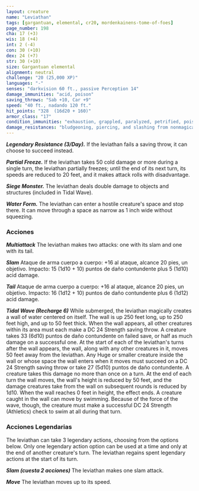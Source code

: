 ```yaml
---
layout: creature
name: "Leviathan"
tags: [gargantuan, elemental, cr20, mordenkainens-tome-of-foes]
page_number: 198
cha: 17 (+3)
wis: 18 (+4)
int: 2 (-4)
con: 30 (+10)
dex: 24 (+7)
str: 30 (+10)
size: Gargantuan elemental
alignment: neutral
challenge: "20 (25,000 XP)"
languages: "-"
senses: "darkvision 60 ft., passive Perception 14"
damage_immunities: "acid, poison"
saving_throws: "Sab +10, Car +9"
speed: "40 ft., nadando 120 ft."
hit_points: "328  (16d20 + 160)"
armor_class: "17"
condition_immunities: "exhaustion, grappled, paralyzed, petrified, poisoned, prone, restrained, stunned"
damage_resistances: "bludgeoning, piercing, and slashing from nonmagical attacks"
---
```


***Legendary Resistance (3/Day).*** If the leviathan fails a saving throw, it can choose to succeed instead.

***Partial Freeze.*** If the leviathan takes 50 cold damage or more during a single turn, the leviathan partially freezes; until the end of its next turn, its speeds are reduced to 20 feet, and it makes attack rolls with disadvantage.

***Siege Monster.*** The leviathan deals double damage to objects and structures (included in Tidal Wave).

***Water Form.*** The leviathan can enter a hostile creature's space and stop there. It can move through a space as narrow as 1 inch wide without squeezing.

### Acciones

***Multiattack*** The leviathan makes two attacks: one with its slam and one with its tail.

***Slam*** Ataque de arma cuerpo a cuerpo: +16 al ataque, alcance 20 pies, un objetivo. Impacto: 15 (1d10 + 10) puntos de daño contundente plus 5 (1d10) acid damage.

***Tail*** Ataque de arma cuerpo a cuerpo: +16 al ataque, alcance 20 pies, un objetivo. Impacto: 16 (1d12 + 10) puntos de daño contundente plus 6 (1d12) acid damage.

***Tidal Wave (Recharge 6)*** While submerged, the leviathan magically creates a wall of water centered on itself. The wall is up 250 feet long, up to 250 feet high, and up to 50 feet thick. When the wall appears, all other creatures within its area must each make a DC 24 Strength saving throw. A creature takes 33 (6d10) puntos de daño contundente on failed save, or half as much damage on a successful one.
At the start of each of the leviathan's turns after the wall appears, the wall, along with any other creatures in it, moves 50 feet away from the leviathan. Any Huge or smaller creature inside the wall or whose space the wall enters when it moves must succeed on a DC 24 Strength saving throw or take 27 (5d10) puntos de daño contundente. A creature takes this damage no more than once on a turn. At the end of each turn the wall moves, the wall's height is reduced by 50 feet, and the damage creatures take from the wall on subsequent rounds is reduced by 1d10. When the wall reaches 0 feet in height, the effect ends.
A creature caught in the wall can move by swimming. Because of the force of the wave, though, the creature must make a successful DC 24 Strength (Athletics) check to swim at all during that turn.

### Acciones Legendarias

The leviathan can take 3 legendary actions, choosing from the options below. Only one legendary action option can be used at a time and only at the end of another creature's turn. The leviathan regains spent legendary actions at the start of its turn.

***Slam (cuesta 2 acciones)*** The leviathan makes one slam attack.

***Move*** The leviathan moves up to its speed.